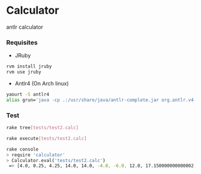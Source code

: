 # Calculator
antlr calculator

###  Requisites

* JRuby
```bash
rvm install jruby
rvm use jruby
```

* Antlr4 (On Arch linux)
```bash
yaourt -S antlr4
alias grun='java -cp .:/usr/share/java/antlr-complete.jar org.antlr.v4.runtime.misc.TestRig "$@"'
```

###  Test

```bash
rake tree[tests/test2.calc]
```

```bash
rake execute[tests/test2.calc]
```

```bash
rake console
> require 'calculator'
> Calculator.eval('tests/test2.calc')
 => [4.0, 0.25, 4.25, 14.0, 14.0, -4.0, -6.0, 12.0, 17.150000000000002, 2.0]
```
